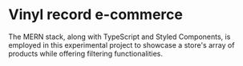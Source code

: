 # Vinyl record e-commerce

The MERN stack, along with TypeScript and Styled Components, is employed in this experimental project to showcase a store's array of products while offering filtering functionalities.

